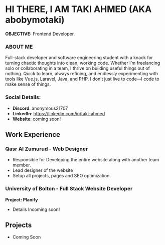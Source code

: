# HI THERE, I AM TAKI AHMED (AKA abobymotaki)

**OBJECTIVE:** Frontend Developer.
### ABOUT ME
Full-stack developer and software engineering student with a knack for turning chaotic thoughts into clean, working code. Whether I’m freelancing solo or collaborating in a team, I thrive on building useful things out of nothing. Quick to learn, always refining, and endlessly experimenting with tools like Vue.js, Laravel, Java, and PHP. I don’t just live to code—I code to make sense of things.

### Social Details:
- **Discord**: anonymous21707
- **LinkedIn**: https://linkedin.com/in/taki-ahmed
- **Website**: coming soon!


## Work Experience
### **Qasr Al Zumurud** - Web Designer
- Responsible for Developing the entire website along with another team member.
- Lead designer of the website
- Setup all projects, pages and SEO optimization.
### **University of Bolton** - Full Stack Website Developer
**Project: Planify**
- Details Incoming soon!


## Projects
- Coming Soon
